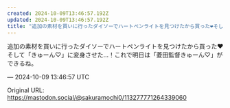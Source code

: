 ```yaml
---
created: 2024-10-09T13:46:57.192Z
updated: 2024-10-09T13:46:57.192Z
title: "追加の素材を買いに行ったダイソーでハートペンライトを見つけたから買った❤️そして[...]"
---
```


<p>追加の素材を買いに行ったダイソーでハートペンライトを見つけたから買った❤️そして「きゅーん♡」に変身させた…！これで明日は「菱田監督きゅーん♡」ができるね。</p>

&mdash; 2024-10-09 13:46:57 UTC

Original URL: https://mastodon.social/@sakuramochi0/113277771264339060
